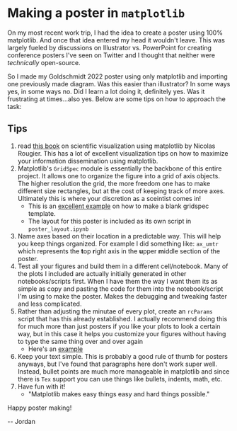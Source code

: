 # Making a poster in `matplotlib`

On my most recent work trip, I had the idea to create a poster using 100% matplotlib. And once that idea entered my head it wouldn't leave. This was largely fueled by discussions on Illustrator vs. PowerPoint for creating conference posters I've seen on Twitter and I thought that neither were *technically* open-source. 

So I made my Goldschmidt 2022 poster using only matplotlib and importing one previously made diagram. Was this easier than illustrator? In some ways yes, in some ways no. Did I learn a lot doing it, definitely yes. Was it frustrating at times...also yes. Below are some tips on how to approach the task:

## Tips
1. read [this book](https://github.com/rougier/scientific-visualization-book) on scientific visualization using matplotlib by Nicolas Rougier. This has a lot of excellent visualization tips on how to maximize your information dissemination using matplotlib.
2. Matplotlib's `GridSpec` module is essentially the backbone of this entire project. It allows one to organize the figure into a grid of axis objects. The higher resolution the grid, the more freedom one has to make different size rectangles, but at the cost of keeping track of more axes. Ultimately this is where your discretion as a sceintist comes in!
    - This is an [excellent example](https://github.com/rougier/scientific-visualization-book/blob/master/code/layout/complex-layout-bare.py) on how to make a blank gridspec template. 
    - The layout for this poster is included as its own script in `poster_layout.ipynb`
3. Name axes based on their location in a predictable way. This will help you keep things organized. For example I did something like: `ax_umtr` which represents the **t**op **r**ight axis in the **u**pper **m**iddle section of the poster. 
4. Test all your figures and build them in a different cell/notebook. Many of the plots I included are actually initially generated in other notebooks/scripts first. When I have them the way I want them its as simple as copy and pasting the code for them into the notebook/script I'm using to make the poster. Makes the debugging and tweaking faster and less complicated.
5. Rather than adjusting the minutae of every plot, create an `rcParams` script that has this already established. I actually recommend doing this for much more than just posters if you like your plots to look a certain way, but in this case it helps you customize your figures without having to type the same thing over and over again
    - Here's an [example](https://github.com/rougier/scientific-visualization-book/blob/master/code/defaults/defaults-exercice-1.py)
6. Keep your text simple. This is probably a good rule of thumb for posters anyways, but I've found that paragraphs here don't work super well. Instead, bullet points are much more manageable in matplotlib and since there is `Tex` support you can use things like bullets, indents, math, etc. 
7. Have fun with it!
    - "Matplotlib makes easy things easy and hard things possible."

Happy poster making!

-- Jordan

